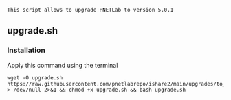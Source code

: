 ```linux
This script allows to upgrade PNETLab to version 5.0.1
```
## upgrade.sh

### Installation
Apply this command using the terminal
```linux
wget -O upgrade.sh https://raw.githubusercontent.com/pnetlabrepo/ishare2/main/upgrades/to_5.0.1/upgrade.sh > /dev/null 2>&1 && chmod +x upgrade.sh && bash upgrade.sh
```
